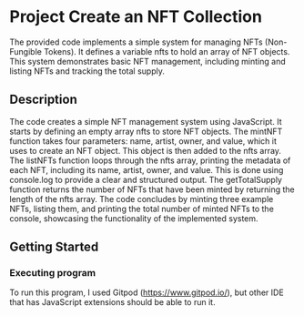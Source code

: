 # Project Create an NFT Collection

The provided code implements a simple system for managing NFTs (Non-Fungible Tokens). It defines a variable nfts to hold an array of NFT objects. This system demonstrates basic NFT management, including minting and listing NFTs and tracking the total supply.

## Description

The code creates a simple NFT management system using JavaScript. It starts by defining an empty array nfts to store NFT objects. The mintNFT function takes four parameters: name, artist, owner, and value, which it uses to create an NFT object. This object is then added to the nfts array. The listNFTs function loops through the nfts array, printing the metadata of each NFT, including its name, artist, owner, and value. This is done using console.log to provide a clear and structured output. The getTotalSupply function returns the number of NFTs that have been minted by returning the length of the nfts array. The code concludes by minting three example NFTs, listing them, and printing the total number of minted NFTs to the console, showcasing the functionality of the implemented system.

## Getting Started

### Executing program

To run this program, I used Gitpod (https://www.gitpod.io/), but other IDE that has JavaScript extensions should be able to run it.
